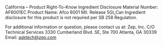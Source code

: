  
 
 
California – Product Right-To-Know Ingredient Disclosure 
Material Number: AF6001EC 
Product Name: Afco 6001 Mil. Release 5Gl_Can 
Ingredient disclosure for this product is not required per SB 258 Regulation. 
 
For additional information or question, please contact us at: 
Zep, Inc. 
C/O Technical Services 
3330 Cumberland Blvd. SE, Ste 700 
Atlanta, GA 30339 
Email: asktech@zep.com 
 
 
 
 
